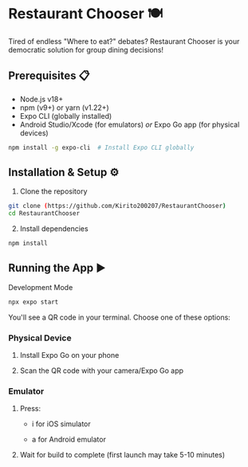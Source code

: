 # Restaurant Chooser 🍽️

Tired of endless "Where to eat?" debates? Restaurant Chooser is your democratic solution for group dining decisions!

## Prerequisites 📋

- Node.js v18+
- npm (v9+) or yarn (v1.22+)
- Expo CLI (globally installed)
- Android Studio/Xcode (for emulators) *or* Expo Go app (for physical devices)

```bash
npm install -g expo-cli  # Install Expo CLI globally
```

## Installation & Setup ⚙️
1. Clone the repository
```bash
git clone (https://github.com/Kirito200207/RestaurantChooser)
cd RestaurantChooser
```
2. Install dependencies
```bash
npm install
```

## Running the App ▶️
Development Mode
```bash
npx expo start
```
You'll see a QR code in your terminal. Choose one of these options:

### Physical Device
1. Install Expo Go on your phone

2. Scan the QR code with your camera/Expo Go app

### Emulator
1. Press:

   - i for iOS simulator
   
   - a for Android emulator

2. Wait for build to complete (first launch may take 5-10 minutes)
